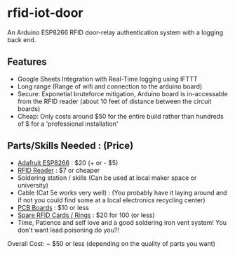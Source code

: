 # rfid-iot-door
An Arduino ESP8266 RFID door-relay authentication system with a logging back end.

## Features
- Google Sheets Integration with Real-Time logging using IFTTT
- Long range (Range of wifi and connection to the arduino board)
- Secure: Exponetial bruteforce mitigation, Arduino board is in-accessable from the RFID reader (about 10 feet of distance between the circuit boards)
- Cheap: Only costs around $50 for the entire build rather than hundreds of $ for a 'professional installation'

## Parts/Skills Needed : (Price)
- [Adafruit ESP8266](https://www.adafruit.com/product/2821) : $20 (+ or - $5)
- [RFID Reader](https://www.amazon.com/SunFounder-Mifare-Reader-Arduino-Raspberry/dp/B07KGBJ9VG/) : $7 or cheaper
- Soldering station / skills (Can be used at local maker space or university)
- Cable (Cat 5e works very well) : (You probably have it laying around and if not you could find some at a local electronics recycling center)
- [PCB Boards](https://www.amazon.com/ELEGOO-Prototype-Soldering-Compatible-Arduino/dp/B072Z7Y19F) : $10 or less
- [Spare RFID Cards / Rings](https://www.amazon.com/ETEKJOY-13-56MHz-Proximity-Electronic-Compatible/dp/B0897KHNHV) : $20 for 100 (or less)
- Time, Patience and self love and a good soldering iron vent system! You don't want lead poisoning do you?!

Overall Cost: ~ $50 or less (depending on the quality of parts you want)

